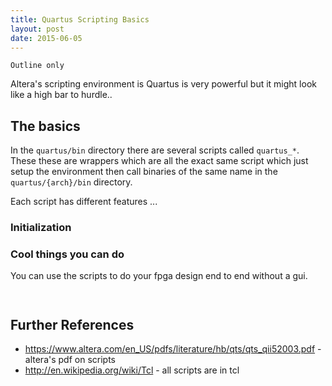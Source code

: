 ```yaml
---
title: Quartus Scripting Basics
layout: post
date: 2015-06-05
---
```


`Outline only`

Altera's scripting environment is Quartus is very powerful but it might look like
a high bar to hurdle.. 

## The basics

In the `quartus/bin` directory there are several scripts called `quartus_*`.  These these are wrappers which are all the  exact same script which just setup the environment then call binaries of the same name in the `quartus/{arch}/bin` directory. 

Each script has different features ...

### Initialization

### Cool things you can do

You can use the scripts to do your fpga design end to end without a gui. 

```


```

## Further References
- https://www.altera.com/en_US/pdfs/literature/hb/qts/qts_qii52003.pdf - altera's pdf on scripts
- http://en.wikipedia.org/wiki/Tcl - all scripts are in tcl
